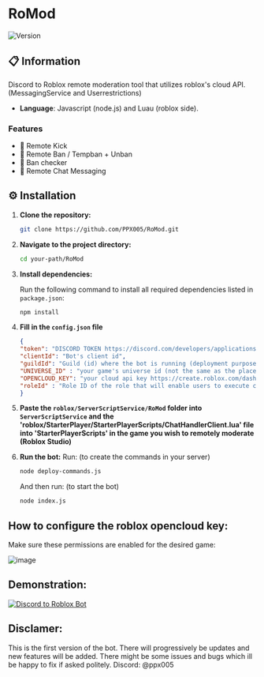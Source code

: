 # RoMod

![Version](https://img.shields.io/badge/version-1.0.0-brightgreen.svg)
## 📋 Information

Discord to Roblox remote moderation tool that utilizes roblox's cloud API. (MessagingService and Userrestrictions) 

- **Language**: Javascript (node.js) and Luau (roblox side).

### Features
- 🔧 Remote Kick
- 🔧 Remote Ban / Tempban + Unban
- 🔧 Ban checker
- 🔧 Remote Chat Messaging

## ⚙️ Installation

1. **Clone the repository:**

    ```bash
    git clone https://github.com/PPX005/RoMod.git
    ```

2. **Navigate to the project directory:**

    ```bash
    cd your-path/RoMod
    ```

3. **Install dependencies:**

    Run the following command to install all required dependencies listed in `package.json`:

    ```bash
    npm install
    ```
    
4. **Fill in the `config.json` file**
	```json
	{
	"token": "DISCORD TOKEN https://discord.com/developers/applications",
	"clientId": "Bot's client id",
	"guildId": "Guild (id) where the bot is running (deployment purposes)",
	"UNIVERSE_ID" : "your game's universe id (not the same as the place id) create.roblox.com",
	"OPENCLOUD_KEY": "your cloud api key https://create.roblox.com/dashboard/credentials",
 	"roleId" : "Role ID of the role that will enable users to execute commands"
	}
	```
5. **Paste the `roblox/ServerScriptService/RoMod` folder into  `ServerScriptService` and the 'roblox/StarterPlayer/StarterPlayerScripts/ChatHandlerClient.lua' file into 'StarterPlayerScripts' in the game you wish to remotely moderate (Roblox Studio)**

 
6. **Run the bot:**
   Run: (to create the commands in your server)
    ```bash
    node deploy-commands.js
    ```
    And then run: (to start the bot)
    ```bash
    node index.js
    ```
## How to configure the roblox opencloud key:
Make sure these permissions are enabled for the desired game:

![image](https://github.com/user-attachments/assets/d52db85f-6b6e-4846-8b13-e253d8d5049a)

## Demonstration:

[![Discord to Roblox Bot](https://cdn.discordapp.com/attachments/744459730910445690/1281940138682880023/image.png?ex=66dd8b4a&is=66dc39ca&hm=27459f343cb11413dc1d4a2c3d4f1efcb4f3ccada205579747f1a92ce9a9e8b9&)](https://youtu.be/MYVkqKgUPn0)

## Disclamer:
This is the first version of the bot. There will progressively be updates and new features will be added. There might be some issues and bugs which ill be happy to fix if asked politely. Discord: @ppx005





